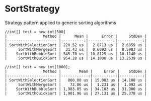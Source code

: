 # SortStrategy
Strategy pattern applied to generic sorting algorithms 



    //int[] test = new int[500]
    |                Method |      Mean |      Error |     StdDev |
    |---------------------- |----------:|-----------:|-----------:|
    | SortWithSelectionSort | 220.52 us |  2.8713 us |  2.6859 us |
    |     SortWithMergeSort |  31.43 us |  0.6092 us |  0.5983 us |
    |    SortWithBubbleSort | 545.70 us | 10.8125 us | 10.1140 us |
    |     SortWithQuickSort | 954.28 us | 14.1800 us | 13.2639 us |

    //int[] test = new int[1000]; 
    |                Method |        Mean |     Error |    StdDev |
    |---------------------- |------------:|----------:|----------:|
    | SortWithSelectionSort |   800.00 us | 15.083 us | 14.108 us |
    |     SortWithMergeSort |    73.06 us |  1.231 us |  1.092 us |
    |    SortWithBubbleSort | 1,983.05 us | 34.103 us | 31.900 us |
    |     SortWithQuickSort | 1,901.96 us | 27.131 us | 25.378 us |
     
